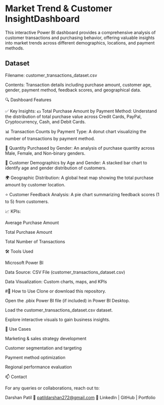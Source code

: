 # Market Trend & Customer InsightDashboard


This interactive Power BI dashboard provides a comprehensive analysis of customer transactions and purchasing behavior, offering valuable insights into market trends across different demographics, locations, and payment methods.


## Dataset


Filename: customer_transactions_dataset.csv

Contents: Transaction details including purchase amount, customer age, gender, payment method, feedback scores, and geographical data.

🔍 Dashboard Features


✅ Key Insights:
💵 Total Purchase Amount by Payment Method: Understand the distribution of total purchase value across Credit Cards, PayPal, Cryptocurrency, Cash, and Debit Cards.

📊 Transaction Counts by Payment Type: A donut chart visualizing the number of transactions by payment method.

👥 Quantity Purchased by Gender: An analysis of purchase quantity across Male, Female, and Non-binary genders.

👤 Customer Demographics by Age and Gender: A stacked bar chart to identify age and gender distribution of customers.

🌍 Geographic Distribution: A global heat map showing the total purchase amount by customer location.

⭐ Customer Feedback Analysis: A pie chart summarizing feedback scores (1 to 5) from customers.

📈 KPIs:

Average Purchase Amount

Total Purchase Amount

Total Number of Transactions

🛠 Tools Used


Microsoft Power BI

Data Source: CSV File (customer_transactions_dataset.csv)

Data Visualization: Custom charts, maps, and KPIs

#🚀 How to Use
Clone or download this repository.

Open the .pbix Power BI file (if included) in Power BI Desktop.

Load the customer_transactions_dataset.csv dataset.

Explore interactive visuals to gain business insights.

📌 Use Cases


Marketing & sales strategy development

Customer segmentation and targeting

Payment method optimization

Regional performance evaluation

📫 Contact


For any queries or collaborations, reach out to:

Darshan Patil
📧 patildarshan272@gmail.com
🔗 LinkedIn | GitHub | Portfolio


